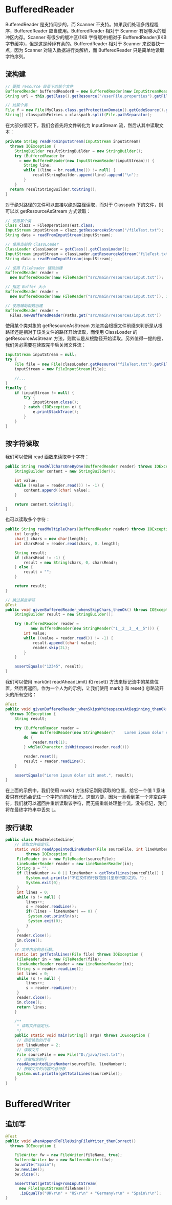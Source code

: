 # BufferedReader

BufferedReader 是支持同步的，而 Scanner 不支持。如果我们处理多线程程序，BufferedReader 应当使用。BufferedReader 相对于 Scanner 有足够大的缓冲区内存。Scanner 有很少的缓冲区(1KB 字符缓冲)相对于 BufferedReader(8KB 字节缓冲)，但是这是绰绰有余的。BufferedReader 相对于 Scanner 来说要快一点，因为 Scanner 对输入数据进行类解析，而 BufferedReader 只是简单地读取字符序列。

## 流构建

```java
// 要找 resource 目录下的某个文件
BufferedReader bufferedReaderB = new BufferedReader(new InputStreamReader(this.getClass().getResourceAsStream("/B/B1.txt")));
String url = this.getClass().getResource("/userFile.properties").getFile();

// 找某个类
File f = new File(MyClass.class.getProtectionDomain().getCodeSource().getLocation().getPath());
String[] classpathEntries = classpath.split(File.pathSeparator);
```

在大部分情况下，我们会首先将文件转化为 InputStream 流，然后从其中读取文本：

```java
private String readFromInputStream(InputStream inputStream)
  throws IOException {
    StringBuilder resultStringBuilder = new StringBuilder();
    try (BufferedReader br
      = new BufferedReader(new InputStreamReader(inputStream))) {
        String line;
        while ((line = br.readLine()) != null) {
            resultStringBuilder.append(line).append("\n");
        }
    }
  return resultStringBuilder.toString();
}
```

对于绝对路径的文件可以直接以绝对路径读取，而对于 Classpath 下的文件，则可以以 getResourceAsStream 方式读取：

```java
// 使用某个类
Class clazz = FileOperationsTest.class;
InputStream inputStream = clazz.getResourceAsStream("/fileTest.txt");
String data = readFromInputStream(inputStream);

// 使用当前的 ClassLoader
ClassLoader classLoader = getClass().getClassLoader();
InputStream inputStream = classLoader.getResourceAsStream("fileTest.txt");
String data = readFromInputStream(inputStream);

// 使用 FileReader 辅助创建
BufferedReader reader =
  new BufferedReader(new FileReader("src/main/resources/input.txt"));

// 指定 Buffer 大小
BufferedReader reader =
  new BufferedReader(new FileReader("src/main/resources/input.txt")), 16384);

// 使用辅助函数创建
BufferedReader reader =
  Files.newBufferedReader(Paths.get("src/main/resources/input.txt"))
```

使用某个类对象的 getResourceAsStream 方法其会根据文件前缀来判断是从根路径还是相对于该类文件的路径开始读取，而使用 ClassLoader 的 getResourceAsStream 方法，则默认是从根路径开始读取。另外值得一提的是，我们务必需要在读取完毕后关闭文件流：

```java
InputStream inputStream = null;
try {
    File file = new File(classLoader.getResource("fileTest.txt").getFile());
    inputStream = new FileInputStream(file);

    //...
}
finally {
    if (inputStream != null) {
        try {
            inputStream.close();
        } catch (IOException e) {
            e.printStackTrace();
        }
    }
}
```

## 按字符读取

我们可以使用 read 函数来读取单个字符：

```java
public String readAllCharsOneByOne(BufferedReader reader) throws IOException {
    StringBuilder content = new StringBuilder();

    int value;
    while ((value = reader.read()) != -1) {
        content.append((char) value);
    }

    return content.toString();
}
```

也可以读取多个字符：

```java
public String readMultipleChars(BufferedReader reader) throws IOException {
    int length;
    char[] chars = new char[length];
    int charsRead = reader.read(chars, 0, length);

    String result;
    if (charsRead != -1) {
        result = new String(chars, 0, charsRead);
    } else {
        result = "";
    }

    return result;
}

// 跳过某些字符
@Test
public void givenBufferedReader_whensSkipChars_thenOk() throws IOException {
    StringBuilder result = new StringBuilder();

    try (BufferedReader reader =
           new BufferedReader(new StringReader("1__2__3__4__5"))) {
        int value;
        while ((value = reader.read()) != -1) {
            result.append((char) value);
            reader.skip(2L);
        }
    }

    assertEquals("12345", result);
}
```

我们可以使用 mark(int readAheadLimit) 和 reset() 方法来标记流中的某些位置，然后再返回。作为一个人为的示例，让我们使用 mark() 和 reset() 忽略流开头的所有空格：

```java
@Test
public void givenBufferedReader_whenSkipsWhitespacesAtBeginning_thenOk()
  throws IOException {
    String result;

    try (BufferedReader reader =
           new BufferedReader(new StringReader("    Lorem ipsum dolor sit amet."))) {
        do {
            reader.mark(1);
        } while(Character.isWhitespace(reader.read()))

        reader.reset();
        result = reader.readLine();
    }

    assertEquals("Lorem ipsum dolor sit amet.", result);
}
```

在上面的示例中，我们使用 mark() 方法标记刚刚读取的位置。给它一个值 1 意味着只有代码会记住一个字符向前的标记。这很方便，因为一旦看到第一个非空白字符，我们就可以返回并重新读取该字符，而无需重新处理整个流。没有标记，我们将在最终字符串中丢失 L。

## 按行读取

```java
public class ReadSelectedLine{
    // 读取文件指定行。
    static void readAppointedLineNumber(File sourceFile, int lineNumber)
         throws IOException {
     FileReader in = new FileReader(sourceFile);
     LineNumberReader reader = new LineNumberReader(in);
     String s = "";
     if (lineNumber <= 0 || lineNumber > getTotalLines(sourceFile)) {
         System.out.println("不在文件的行数范围(1至总行数)之内。");
         System.exit(0);
     }
     int lines = 0;
     while (s != null) {
         lines++;
         s = reader.readLine();
         if((lines - lineNumber) == 0) {
          System.out.println(s);
          System.exit(0);
         }
     }
     reader.close();
     in.close();
    }
    // 文件内容的总行数。
    static int getTotalLines(File file) throws IOException {
     FileReader in = new FileReader(file);
     LineNumberReader reader = new LineNumberReader(in);
     String s = reader.readLine();
     int lines = 0;
     while (s != null) {
         lines++;
         s = reader.readLine();
     }
     reader.close();
     in.close();
     return lines;
    }

    /**
     * 读取文件指定行。
     */
    public static void main(String[] args) throws IOException {
     // 指定读取的行号
     int lineNumber = 2;
     // 读取文件
     File sourceFile = new File("D:/java/test.txt");
     // 读取指定的行
     readAppointedLineNumber(sourceFile, lineNumber);
     // 获取文件的内容的总行数
     System.out.println(getTotalLines(sourceFile));
    }
}
```

# BufferedWriter

## 追加写

```java
@Test
public void whenAppendToFileUsingFileWriter_thenCorrect()
  throws IOException {

    FileWriter fw = new FileWriter(fileName, true);
    BufferedWriter bw = new BufferedWriter(fw);
    bw.write("Spain");
    bw.newLine();
    bw.close();

    assertThat(getStringFromInputStream(
      new FileInputStream(fileName)))
      .isEqualTo("UK\r\n" + "US\r\n" + "Germany\r\n" + "Spain\r\n");
}
```
